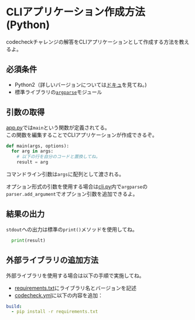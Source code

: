 # CLIアプリケーション作成方法 (Python)

codecheckチャレンジの解答をCLIアプリケーションとして作成する方法を教えるよ。

## 必須条件

- Python2（詳しいバージョンについては[ドキュ](https://code-check.github.io/docs/ja/reference_users/#serverside-language-and-tool-versions)を見てね。)
- 標準ライブラリの[`argparse`](http://docs.python.jp/2.7/library/argparse.html)モジュール

## 引数の取得
[app.py](app/app.py)では`main`という関数が定義されてる。  
この関数を編集することでCLIアプリケーションが作成できるぞ。  

``` python
def main(args, options):
  for arg in args:
    # 以下の行を自分のコードと置換してね。
    result = arg
```

コマンドライン引数は`args`に配列として渡される。  

オプション形式の引数を使用する場合は[cli.py](cli.py)内で`argparse`の`parser.add_argument`でオプション引数を追加できるよ。

## 結果の出力
`stdout`への出力は標準の`print()`メソッドを使用してね。

``` python
  print(result)
```

## 外部ライブラリの追加方法
外部ライブラリを使用する場合は以下の手順で実施してね。

- [requirements.txt](requirements.txt)にライブラリ名とバージョンを記述
- [codecheck.yml](codecheck.yml)に以下の内容を追加：

``` yaml
build:
  - pip install -r requirements.txt
```
